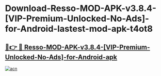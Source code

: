 # Download-Resso-MOD-APK-v3.8.4-[VIP-Premium-Unlocked-No-Ads]-for-Android-lastest-mod-apk-t4ot8

<h2><a href="https://apkcomod.com?title=Resso-MOD-APK-v3.8.4-[VIP-Premium-Unlocked-No-Ads]-for-Android">🔗👉 🔴 Resso-MOD-APK-v3.8.4-[VIP-Premium-Unlocked-No-Ads]-for-Android-apk </a></h2>

[![acn](https://github.com/user-attachments/assets/0f9c940e-d8b0-45ae-aac7-cd30a18b3e1c)](https://apkcomod.com?title=Resso-MOD-APK-v3.8.4-[VIP-Premium-Unlocked-No-Ads]-for-Android)
